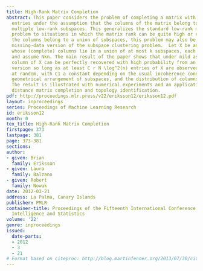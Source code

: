 ```yaml
---
title: High-Rank Matrix Completion
abstract: This paper considers the problem of completing a matrix with many missing
  entries under the assumption that the columns of the matrix belong to a union of
  multiple low-rank subspaces. This generalizes the standard low-rank matrix completion
  problem to situations in which the matrix rank can be quite high or even full rank.  Since
  the columns belong to a union of subspaces, this problem may also be viewed as a
  missing-data version of the subspace clustering problem.  Let X be an nxN matrix
  whose (complete) columns lie in a union of at most k subspaces, each of rank = r  n,
  and assume Nkn. The main result of the paper shows that under mild assumptions each
  column of X can be perfectly recovered with high probability from an incomplete
  version so long as at least C r N \log^2(n) entries of X are observed uniformly
  at random, with C1 a constant depending on the usual incoherence conditions, the
  geometrical arrangement of subspaces, and the distribution of columns over the subspaces.
  The result is illustrated with numerical experiments and an application to Internet
  distance matrix completion and topology identification.
pdf: http://proceedings.mlr.press/v22/eriksson12/eriksson12.pdf
layout: inproceedings
series: Proceedings of Machine Learning Research
id: eriksson12
month: 0
tex_title: High-Rank Matrix Completion
firstpage: 373
lastpage: 381
page: 373-381
sections: 
author:
- given: Brian
  family: Eriksson
- given: Laura
  family: Balzano
- given: Robert
  family: Nowak
date: 2012-03-21
address: La Palma, Canary Islands
publisher: PMLR
container-title: Proceedings of the Fifteenth International Conference on Artificial
  Intelligence and Statistics
volume: '22'
genre: inproceedings
issued:
  date-parts:
  - 2012
  - 3
  - 21
# Format based on citeproc: http://blog.martinfenner.org/2013/07/30/citeproc-yaml-for-bibliographies/
---
```

